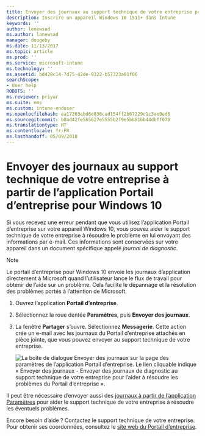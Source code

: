 ```yaml
---
title: Envoyer des journaux au support technique de votre entreprise pour des appareils Windows 10 | Microsoft Docs
description: Inscrire un appareil Windows 10 1511+ dans Intune
keywords: ''
author: lenewsad
ms.author: lanewsad
manager: dougeby
ms.date: 11/13/2017
ms.topic: article
ms.prod: ''
ms.service: microsoft-intune
ms.technology: ''
ms.assetid: bd428c14-7d75-42de-9322-b57323a01f06
searchScope:
- User help
ROBOTS: ''
ms.reviewer: priyar
ms.suite: ems
ms.custom: intune-enduser
ms.openlocfilehash: ea17263ebd6e836cad154ff2b67229c1c3ae0ed6
ms.sourcegitcommit: b0ad42fe5b5627e5555b2f9e5bb81bb44dbff078
ms.translationtype: HT
ms.contentlocale: fr-FR
ms.lasthandoff: 05/09/2018
---
```

# <a name="send-logs-to-your-company-support-from-the-company-portal-app-for-windows-10"></a>Envoyer des journaux au support technique de votre entreprise à partir de l’application Portail d’entreprise pour Windows 10

Si vous recevez une erreur pendant que vous utilisez l’application Portail d’entreprise sur votre appareil Windows 10, vous pouvez aider le support technique de votre entreprise à résoudre le problème en lui envoyant des informations par e-mail. Ces informations sont conservées sur votre appareil dans un document spécifique appelé _journal de diagnostic_.

> [!Note]       
> Le portail d’entreprise pour Windows 10 envoie les journaux d’application directement à Microsoft quand l’utilisateur lance le flux de travail pour obtenir de l’aide sur un problème. Cela facilite le dépannage et la résolution des problèmes portés à l’attention de Microsoft.

1. Ouvrez l’application **Portail d’entreprise**.
2. Sélectionnez la roue dentée **Paramètres**, puis **Envoyer des journaux**.
3. La fenêtre **Partager** s’ouvre. Sélectionnez **Messagerie**. Cette action crée un e-mail avec les journaux du Portail d’entreprise attachés en pièce jointe, que vous pouvez envoyer au support technique de votre entreprise.

   ![La boîte de dialogue Envoyer des journaux sur la page des paramètres de l’application Portail d’entreprise. Le lien cliquable indique « Envoyer des journaux - Envoyer des journaux de diagnostic au support technique de votre entreprise pour l’aider à résoudre les problèmes du Portail d’entreprise ».](./media/w10-share-logs-after-1711.png)

Il peut être nécessaire d’envoyer aussi des [journaux à partir de l’application Paramètres](send-logs-to-your-it-admin-settings-windows.md) pour aider le support technique de votre entreprise à résoudre les éventuels problèmes.

Encore besoin d’aide ? Contactez le support technique de votre entreprise. Pour obtenir ses coordonnées, consultez le [site web du Portail d’entreprise](https://portal.manage.microsoft.com#HelpDeskDialog).
